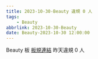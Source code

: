 ```yaml
---
title: 2023-10-30-Beauty 違規 0 人
tags:
    - Beauty
abbrlink: 2023-10-30-Beauty
date: Beauty-2023-10-30 12:00:00
---
```

Beauty 板 [板規連結](https://www.ptt.cc/bbs/Beauty/M.1630069980.A.84B.html)
昨天違規 0 人
